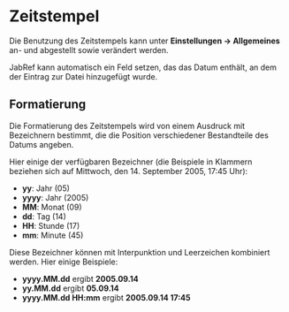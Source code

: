 Zeitstempel
===========

Die Benutzung des Zeitstempels kann unter **Einstellungen -&gt; Allgemeines** an- und abgestellt sowie verändert werden.

JabRef kann automatisch ein Feld setzen, das das Datum enthält, an dem der Eintrag zur Datei hinzugefügt wurde.

Formatierung
------------

Die Formatierung des Zeitstempels wird von einem Ausdruck mit Bezeichnern bestimmt, die die Position verschiedener Bestandteile des Datums angeben.

Hier einige der verfügbaren Bezeichner (die Beispiele in Klammern beziehen sich auf Mittwoch, den 14. September 2005, 17:45 Uhr):

-   **yy**: Jahr (05)
-   **yyyy**: Jahr (2005)
-   **MM**: Monat (09)
-   **dd**: Tag (14)
-   **HH**: Stunde (17)
-   **mm**: Minute (45)

Diese Bezeichner können mit Interpunktion und Leerzeichen kombiniert werden. Hier einige Beispiele:

-   **yyyy.MM.dd** ergibt **2005.09.14**
-   **yy.MM.dd** ergibt **05.09.14**
-   **yyyy.MM.dd HH:mm** ergibt **2005.09.14 17:45**

